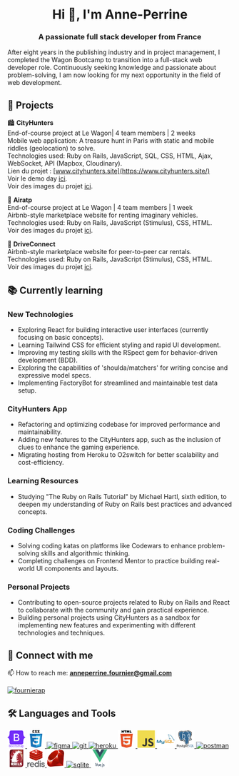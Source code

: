 <h1 align="center">Hi 👋, I'm Anne-Perrine</h1>
<h3 align="center">A passionate full stack developer from France</h3>

<p>After eight years in the publishing industry and in project management, I completed the Wagon Bootcamp to transition into a full-stack web developer role. Continuously seeking knowledge and passionate about problem-solving, I am now looking for my next opportunity in the field of web development.</p>

## 🚀 Projects

🏙️ <strong>**CityHunters**</strong><br>
End-of-course project at Le Wagon| 4 team members | 2 weeks<br>
Mobile web application: A treasure hunt in Paris with static and mobile riddles (geolocation) to solve.<br>
Technologies used: Ruby on Rails, JavaScript, SQL, CSS, HTML, Ajax, WebSocket, API (Mapbox, Cloudinary).<br>
Lien du projet :  [www.cityhunters.site](https://www.cityhunters.site/)<br>
Voir le demo day [ici](https://drive.google.com/file/d/16bFWz9swRAkmfDFpRVqBFp5hksSVBNbS/view?usp=drive_link).<br>
Voir des images du projet [ici](https://troopl.com/anneperrinefournier/cityhunters).<br>

🚝 <strong>**Airatp**</strong><br>
End-of-course project at Le Wagon | 4 team members | 1 week<br>
Airbnb-style marketplace website for renting imaginary vehicles.<br>
Technologies used: Ruby on Rails, JavaScript (Stimulus), CSS, HTML.<br>
Voir des images du projet [ici](https://troopl.com/anneperrinefournier/airatp).

🚙 <strong>**DriveConnect**</strong><br>
Airbnb-style marketplace website for peer-to-peer car rentals.<br>
Technologies used: Ruby on Rails, JavaScript (Stimulus), CSS, HTML.<br>
Voir des images du projet [ici](https://troopl.com/anneperrinefournier/driveconnect).

## 📚 Currently learning

### New Technologies
- Exploring React for building interactive user interfaces (currently focusing on basic concepts).
- Learning Tailwind CSS for efficient styling and rapid UI development.
- Improving my testing skills with the RSpect gem for behavior-driven development (BDD).
- Exploring the capabilities of 'shoulda/matchers' for writing concise and expressive model specs.
- Implementing FactoryBot for streamlined and maintainable test data setup.

### CityHunters App
- Refactoring and optimizing codebase for improved performance and maintainability.
- Adding new features to the CityHunters app, such as the inclusion of clues to enhance the gaming experience.
- Migrating hosting from Heroku to O2switch for better scalability and cost-efficiency.

### Learning Resources
- Studying "The Ruby on Rails Tutorial" by Michael Hartl, sixth edition, to deepen my understanding of Ruby on Rails best practices and advanced concepts.

### Coding Challenges
- Solving coding katas on platforms like Codewars to enhance problem-solving skills and algorithmic thinking.
- Completing challenges on Frontend Mentor to practice building real-world UI components and layouts.

### Personal Projects
- Contributing to open-source projects related to Ruby on Rails and React to collaborate with the community and gain practical experience.
- Building personal projects using CityHunters as a sandbox for implementing new features and experimenting with different technologies and techniques.

## 🔗 Connect with me

📫 How to reach me: **anneperrine.fournier@gmail.com**

<p align="left">
<a href="https://linkedin.com/in/fournierap" target="blank"><img align="center" src="https://raw.githubusercontent.com/rahuldkjain/github-profile-readme-generator/master/src/images/icons/Social/linked-in-alt.svg" alt="fournierap" height="30" width="40" /></a>
</p>

## 🛠️ Languages and Tools

<p align="left"> <a href="https://getbootstrap.com" target="_blank" rel="noreferrer"> <img src="https://raw.githubusercontent.com/devicons/devicon/master/icons/bootstrap/bootstrap-plain-wordmark.svg" alt="bootstrap" width="40" height="40"/> </a> <a href="https://www.w3schools.com/css/" target="_blank" rel="noreferrer"> <img src="https://raw.githubusercontent.com/devicons/devicon/master/icons/css3/css3-original-wordmark.svg" alt="css3" width="40" height="40"/> </a> <a href="https://www.figma.com/" target="_blank" rel="noreferrer"> <img src="https://www.vectorlogo.zone/logos/figma/figma-icon.svg" alt="figma" width="40" height="40"/> </a> <a href="https://git-scm.com/" target="_blank" rel="noreferrer"> <img src="https://www.vectorlogo.zone/logos/git-scm/git-scm-icon.svg" alt="git" width="40" height="40"/> </a> <a href="https://heroku.com" target="_blank" rel="noreferrer"> <img src="https://www.vectorlogo.zone/logos/heroku/heroku-icon.svg" alt="heroku" width="40" height="40"/> </a> <a href="https://www.w3.org/html/" target="_blank" rel="noreferrer"> <img src="https://raw.githubusercontent.com/devicons/devicon/master/icons/html5/html5-original-wordmark.svg" alt="html5" width="40" height="40"/> </a> <a href="https://developer.mozilla.org/en-US/docs/Web/JavaScript" target="_blank" rel="noreferrer"> <img src="https://raw.githubusercontent.com/devicons/devicon/master/icons/javascript/javascript-original.svg" alt="javascript" width="40" height="40"/> </a> <a href="https://www.mysql.com/" target="_blank" rel="noreferrer"> <img src="https://raw.githubusercontent.com/devicons/devicon/master/icons/mysql/mysql-original-wordmark.svg" alt="mysql" width="40" height="40"/> </a> <a href="https://www.postgresql.org" target="_blank" rel="noreferrer"> <img src="https://raw.githubusercontent.com/devicons/devicon/master/icons/postgresql/postgresql-original-wordmark.svg" alt="postgresql" width="40" height="40"/> </a> <a href="https://postman.com" target="_blank" rel="noreferrer"> <img src="https://www.vectorlogo.zone/logos/getpostman/getpostman-icon.svg" alt="postman" width="40" height="40"/> </a> <a href="https://rubyonrails.org" target="_blank" rel="noreferrer"> <img src="https://raw.githubusercontent.com/devicons/devicon/master/icons/rails/rails-original-wordmark.svg" alt="rails" width="40" height="40"/> </a> <a href="https://redis.io" target="_blank" rel="noreferrer"> <img src="https://raw.githubusercontent.com/devicons/devicon/master/icons/redis/redis-original-wordmark.svg" alt="redis" width="40" height="40"/> </a> <a href="https://www.ruby-lang.org/en/" target="_blank" rel="noreferrer"> <img src="https://raw.githubusercontent.com/devicons/devicon/master/icons/ruby/ruby-original.svg" alt="ruby" width="40" height="40"/> </a> <a href="https://www.sqlite.org/" target="_blank" rel="noreferrer"> <img src="https://www.vectorlogo.zone/logos/sqlite/sqlite-icon.svg" alt="sqlite" width="40" height="40"/> </a> <a href="https://vuejs.org/" target="_blank" rel="noreferrer"> <img src="https://raw.githubusercontent.com/devicons/devicon/master/icons/vuejs/vuejs-original-wordmark.svg" alt="vuejs" width="40" height="40"/> </a> </p>
